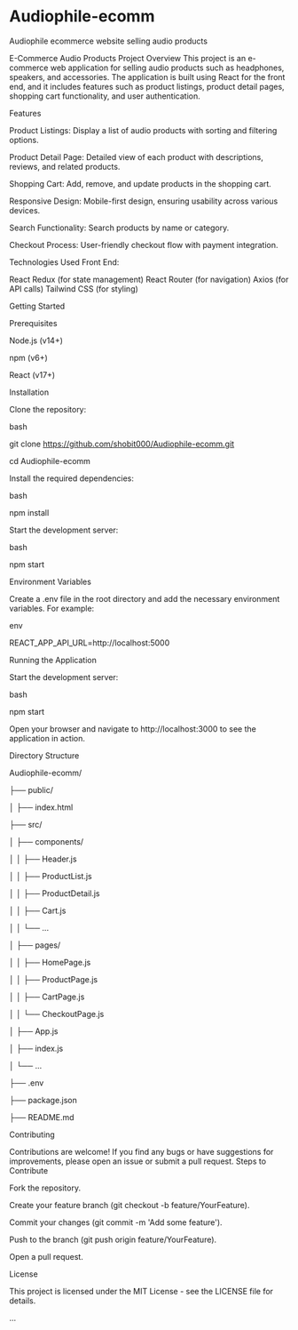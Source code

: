 # Audiophile-ecomm
Audiophile ecommerce website selling audio products 


E-Commerce Audio Products Project
Overview
This project is an e-commerce web application for selling audio products such as headphones, speakers, and accessories. The application is built using React for the front end, and it includes features such as product listings, product detail pages, shopping cart functionality, and user authentication.


Features

Product Listings: Display a list of audio products with sorting and filtering options.

Product Detail Page: Detailed view of each product with descriptions, reviews, and related products.

Shopping Cart: Add, remove, and update products in the shopping cart.

Responsive Design: Mobile-first design, ensuring usability across various devices.

Search Functionality: Search products by name or category.

Checkout Process: User-friendly checkout flow with payment integration.

Technologies Used
Front End:

React
Redux (for state management)
React Router (for navigation)
Axios (for API calls)
Tailwind CSS (for styling)

Getting Started

Prerequisites

Node.js (v14+)

npm (v6+)

React (v17+)

Installation

Clone the repository:

bash


git clone https://github.com/shobit000/Audiophile-ecomm.git

cd Audiophile-ecomm

Install the required dependencies:

bash


npm install


Start the development server:

bash


npm start

Environment Variables

Create a .env file in the root directory and add the necessary environment variables. For example:

env

REACT_APP_API_URL=http://localhost:5000

Running the Application

Start the development server:

bash

npm start

Open your browser and navigate to http://localhost:3000 to see the application in action.

Directory Structure


Audiophile-ecomm/

├── public/


│   ├── index.html

├── src/

│   ├── components/

│   │   ├── Header.js

│   │   ├── ProductList.js

│   │   ├── ProductDetail.js

│   │   ├── Cart.js

│   │   └── ...

│   ├── pages/

│   │   ├── HomePage.js

│   │   ├── ProductPage.js

│   │   ├── CartPage.js

│   │   └── CheckoutPage.js

│   ├── App.js

│   ├── index.js

│   └── ...

├── .env

├── package.json

├── README.md

Contributing

Contributions are welcome! If you find any bugs or have suggestions for improvements, please open an issue or submit a pull request.
Steps to Contribute

Fork the repository.

Create your feature branch (git checkout -b feature/YourFeature).

Commit your changes (git commit -m 'Add some feature').

Push to the branch (git push origin feature/YourFeature).

Open a pull request.

License

This project is licensed under the MIT License - see the LICENSE file for details.

...